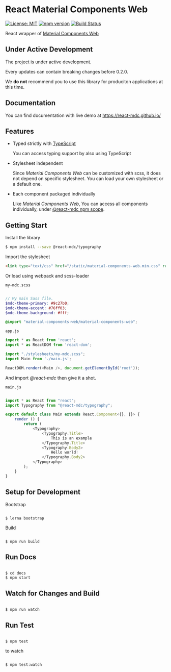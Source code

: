 React Material Components Web
=============================

[![License: MIT](https://img.shields.io/github/license/mashape/apistatus.svg)](https://opensource.org/licenses/MIT)
[![npm version](https://badge.fury.io/js/react-material-components-web.svg)](https://www.npmjs.com/package/react-material-components-web)
[![Build Status](https://img.shields.io/travis/react-mdc/react-material-components-web.svg)](https://travis-ci.org/react-mdc/react-material-components-web)


React wrapper of [Material Components Web](
https://github.com/material-components/material-components-web)

Under Active Development
------------------------

The project is under active development.

Every updates can contain breaking changes before 0.2.0.

We **do not** recommend you to use this library for produciton applications at this time.

Documentation
-------------

You can find documentation with live demo at https://react-mdc.github.io/

Features
--------

*  Typed strictly with [TypeScript](http://typescriptlang.org)

   You can access typing support by also using TypeScript

*  Stylesheet independent

   Since *Material Components Web* can be customized with scss,
   it does not depend on specific stylesheet.
   You can load your own stylesheet or a default one.

*  Each component packaged individually

   Like *Material Components Web*, You can access all components individually,
   under [@react-mdc npm scope](https://www.npmjs.com/%7Ereact-mdc).

Getting Start
-------------

Install the library

``` bash
$ npm install --save @react-mdc/typography
```

Import the stylesheet

``` html
<link type="text/css" href="/static/material-components-web.min.css" rel="stylesheet" />

```

Or load using webpack and scss-loader

`my-mdc.scss`
``` scss

// My main Sass file.
$mdc-theme-primary: #9c27b0;
$mdc-theme-accent: #76ff03;
$mdc-theme-background: #fff;

@import "material-components-web/material-components-web";

```

`app.js`
``` javascript
import * as React from 'react';
import * as ReactDOM from 'react-dom';

import "./stylesheets/my-mdc.scss";
import Main from './main.js';

ReactDOM.render(<Main />, document.getElementById('root'));

```

And import *@react-mdc* then give it a shot.

`main.js`
``` typescript

import * as React from "react";
import Typography from "@react-mdc/typography";

export default class Main extends React.Component<{}, {}> {
    render () {
        return (
            <Typography>
                <Typography.Title>
                    This is an example
                </Typography.Title>
                <Typography.Body2>
                    Hello world!
                </Typography.Body2>
            </Typography>
        );
    }
}

```

Setup for Development
---------------------

Bootstrap

``` shell

$ lerna bootstrap

```

Build

``` shell

$ npm run build

```


Run Docs
--------

``` shell

$ cd docs
$ npm start

```

Watch for Changes and Build
---------------------------

``` shell

$ npm run watch

```


Run Test
--------

``` shell

$ npm test

```

to watch

``` shell

$ npm test:watch

```

